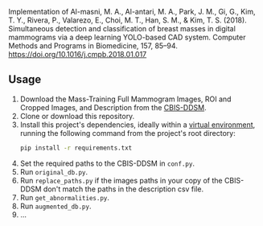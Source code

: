 Implementation of Al-masni, M. A., Al-antari, M. A., Park, J. M., Gi, G., Kim,
T. Y., Rivera, P., Valarezo, E., Choi, M. T., Han, S. M., & Kim, T. S. (2018).
Simultaneous detection and classification of breast masses in digital
mammograms via a deep learning YOLO-based CAD system. Computer Methods and
Programs in Biomedicine, 157, 85–94. https://doi.org/10.1016/j.cmpb.2018.01.017

## Usage

1. Download the Mass-Training Full Mammogram Images, ROI and Cropped Images,
and Description from the [CBIS-DDSM](https://wiki.cancerimagingarchive.net/display/Public/CBIS-DDSM#5e40bd1f79d64f04b40cac57ceca9272).
2. Clone or download this repository.
3. Install this project's dependencies, ideally within a [virtual environment](https://virtualenv.pypa.io/en/latest/), running the following command from the
project's root directory:
    ````cmd
    pip install -r requirements.txt
    ````
4. Set the required paths to the CBIS-DDSM in `conf.py`.
5. Run `original_db.py`.
6. Run `replace_paths.py` if the images paths in your copy of the CBIS-DDSM
don't match the paths in the description csv file.
7. Run `get_abnormalities.py`.
8. Run `augmented_db.py`.
9. ...
